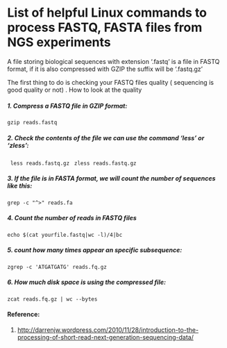 # List of helpful Linux commands to process FASTQ, FASTA files from NGS experiments
A file storing biological sequences with extension ‘.fastq’ is a file in FASTQ format, if it is also compressed with GZIP  the suffix will be ‘.fastq.gz’ 

The first thing to do is checking your FASTQ files quality ( sequencing is good quality or not) . How to look at the quality 



##### 1.  Compress a FASTQ file in GZIP format:

```gzip reads.fastq```

##### 2. Check the contents of the file we can use the command ‘less’ or ‘zless’:

``` less reads.fastq.gz```
``` zless reads.fastq.gz```
 

##### 3.  If the file is in FASTA format, we will count the number of sequences like this:

 ```grep -c "^>" reads.fa```
 
 ##### 4. Count the number of reads in FASTQ files
 ```echo $(cat yourfile.fastq|wc -l)/4|bc  ```
 
 ##### 5. count how many times appear an specific subsequence:

``` zgrep -c 'ATGATGATG' reads.fq.gz ```

##### 6. How much disk space is using the compressed file:
```zcat reads.fq.gz | wc --bytes```

#### Reference:
1. http://darrenjw.wordpress.com/2010/11/28/introduction-to-the-processing-of-short-read-next-generation-sequencing-data/





